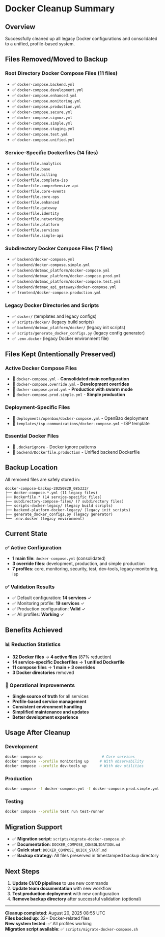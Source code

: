 # Docker Cleanup Summary

## Overview
Successfully cleaned up all legacy Docker configurations and consolidated to a unified, profile-based system.

## Files Removed/Moved to Backup

### Root Directory Docker Compose Files (11 files)
- ✅ `docker-compose.backend.yml`
- ✅ `docker-compose.development.yml`
- ✅ `docker-compose.enhanced.yml`
- ✅ `docker-compose.monitoring.yml`
- ✅ `docker-compose.production.yml`
- ✅ `docker-compose.secure.yml`
- ✅ `docker-compose.signoz.yml`
- ✅ `docker-compose.simple.yml`
- ✅ `docker-compose.staging.yml`
- ✅ `docker-compose.test.yml`
- ✅ `docker-compose.unified.yml`

### Service-Specific Dockerfiles (14 files)
- ✅ `Dockerfile.analytics`
- ✅ `Dockerfile.base`
- ✅ `Dockerfile.billing`
- ✅ `Dockerfile.complete-isp`
- ✅ `Dockerfile.comprehensive-api`
- ✅ `Dockerfile.core-events`
- ✅ `Dockerfile.core-ops`
- ✅ `Dockerfile.enhanced`
- ✅ `Dockerfile.gateway`
- ✅ `Dockerfile.identity`
- ✅ `Dockerfile.networking`
- ✅ `Dockerfile.platform`
- ✅ `Dockerfile.services`
- ✅ `Dockerfile.simple-api`

### Subdirectory Docker Compose Files (7 files)
- ✅ `backend/docker-compose.yml`
- ✅ `backend/docker-compose.simple.yml`
- ✅ `backend/dotmac_platform/docker-compose.yml`
- ✅ `backend/dotmac_platform/docker-compose.prod.yml`
- ✅ `backend/dotmac_platform/docker-compose.test.yml`
- ✅ `backend/dotmac_api_gateway/docker-compose.yml`
- ✅ `frontend/docker-compose.production.yml`

### Legacy Docker Directories and Scripts
- ✅ `docker/` (templates and legacy configs)
- ✅ `scripts/docker/` (legacy build scripts)
- ✅ `backend/dotmac_platform/docker/` (legacy init scripts)
- ✅ `scripts/generate_docker_configs.py` (legacy config generator)
- ✅ `.env.docker` (legacy Docker environment file)

## Files Kept (Intentionally Preserved)

### Active Docker Compose Files
- 🔄 `docker-compose.yml` - **Consolidated main configuration**
- 🔄 `docker-compose.override.yml` - **Development overrides**
- 🔄 `docker-compose.prod.yml` - **Production with swarm mode**
- 🔄 `docker-compose.prod.simple.yml` - **Simple production**

### Deployment-Specific Files
- 🔄 `deployments/openbao/docker-compose.yml` - OpenBao deployment
- 🔄 `templates/isp-communications/docker-compose.yml` - ISP template

### Essential Docker Files
- 🔄 `.dockerignore` - Docker ignore patterns
- 🔄 `backend/Dockerfile.production` - Unified backend Dockerfile

## Backup Location
All removed files are safely stored in:
```
docker-compose-backup-20250820_085333/
├── docker-compose.*.yml (11 legacy files)
├── Dockerfile.* (14 service-specific files)
├── subdirectory-compose-files/ (7 subdirectory files)
├── scripts-docker-legacy/ (legacy build scripts)
├── backend-platform-docker-legacy/ (legacy init scripts)
├── generate_docker_configs.py (legacy generator)
└── .env.docker (legacy environment)
```

## Current State

### ✅ Active Configuration
- **1 main file**: `docker-compose.yml` (consolidated)
- **3 override files**: development, production, and simple production
- **7 profiles**: core, monitoring, security, test, dev-tools, legacy-monitoring, isp

### ✅ Validation Results
- ✅ Default configuration: **14 services** ✓
- ✅ Monitoring profile: **19 services** ✓
- ✅ Production configuration: **Valid** ✓
- ✅ All profiles: **Working** ✓

## Benefits Achieved

### 📊 Reduction Statistics
- **32 Docker files** → **4 active files** (87% reduction)
- **14 service-specific Dockerfiles** → **1 unified Dockerfile**
- **11 compose files** → **1 main + 3 overrides**
- **3 Docker directories** removed

### 🚀 Operational Improvements
- **Single source of truth** for all services
- **Profile-based service management**
- **Consistent environment handling**
- **Simplified maintenance and updates**
- **Better development experience**

## Usage After Cleanup

### Development
```bash
docker compose up                           # Core services
docker compose --profile monitoring up     # With observability
docker compose --profile dev-tools up      # With dev utilities
```

### Production
```bash
docker compose -f docker-compose.yml -f docker-compose.prod.simple.yml up -d
```

### Testing
```bash
docker compose --profile test run test-runner
```

## Migration Support
- ✅ **Migration script**: `scripts/migrate-docker-compose.sh`
- ✅ **Documentation**: `DOCKER_COMPOSE_CONSOLIDATION.md`
- ✅ **Quick start**: `DOCKER_COMPOSE_QUICK_START.md`
- ✅ **Backup strategy**: All files preserved in timestamped backup directory

## Next Steps
1. **Update CI/CD pipelines** to use new commands
2. **Update team documentation** with new workflow
3. **Test production deployment** with new configuration
4. **Remove backup directory** after successful validation (optional)

---
**Cleanup completed**: August 20, 2025 08:55 UTC  
**Files backed up**: 32+ Docker-related files  
**New system tested**: ✅ All profiles working  
**Migration script available**: ✅ `scripts/migrate-docker-compose.sh`